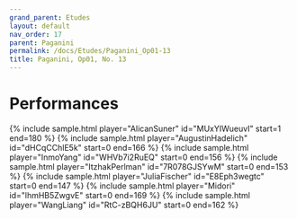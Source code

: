 ```yaml
---
grand_parent: Etudes
layout: default
nav_order: 17
parent: Paganini
permalink: /docs/Etudes/Paganini_Op01-13
title: Paganini, Op01, No. 13
---
```

# Performances
<div class="sample-container">
    {% include sample.html player="AlicanSuner" id="MUxYIWueuvI" start=1 end=180 %}
    {% include sample.html player="AugustinHadelich" id="dHCqCChlE5k" start=0 end=166 %}
    {% include sample.html player="InmoYang" id="WHVb7i2RuEQ" start=0 end=156 %}
    {% include sample.html player="ItzhakPerlman" id="7R078GJSYwM" start=0 end=153 %}
    {% include sample.html player="JuliaFischer" id="E8Eph3wegtc" start=0 end=147 %}
    {% include sample.html player="Midori" id="lhmHB5ZwgvE" start=0 end=169 %}
    {% include sample.html player="WangLiang" id="RtC-zBQH6JU" start=0 end=162 %}
</div>